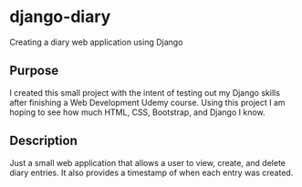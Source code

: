 # django-diary
Creating a diary web application using Django

## Purpose
I created this small project with the intent of testing out my Django skills after finishing a Web Development Udemy course. Using this project I am hoping to see how much HTML, CSS, Bootstrap, and Django I know.


## Description
Just a small web application that allows a user to view, create, and delete diary entries. It also provides a timestamp of when each entry was created.
